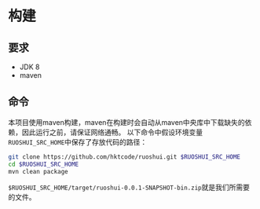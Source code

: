 # 构建

## 要求

* JDK 8
* maven

## 命令

本项目使用maven构建，maven在构建时会自动从maven中央库中下载缺失的依赖，因此运行之前，请保证网络通畅。
以下命令中假设环境变量```RUOSHUI_SRC_HOME```中保存了存放代码的路径：
```bash
git clone https://github.com/hktcode/ruoshui.git $RUOSHUI_SRC_HOME
cd $RUOSHUI_SRC_HOME
mvn clean package
```

`$RUOSHUI_SRC_HOME/target/ruoshui-0.0.1-SNAPSHOT-bin.zip`就是我们所需要的文件。
